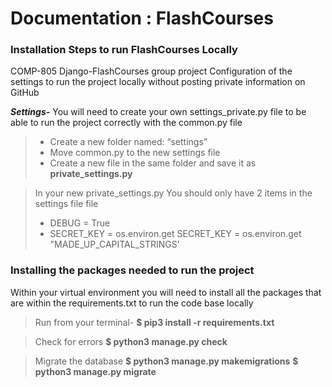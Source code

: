# Documentation : FlashCourses

###  Installation Steps to run FlashCourses Locally

COMP-805 Django-FlashCourses group project
Configuration of the settings to run the project locally without posting private information on GitHub

***Settings-***
You will need to create your own settings_private.py file to be able to run the project correctly
with the common.py file

> - Create a new folder named: “settings”
> - Move common.py to the new settings file
> - Create a new file in the same folder and save it as **private_settings.py**

>  In your new private_settings.py
     You should only have 2 items in the settings file file
> - DEBUG = True
> - SECRET_KEY = os.environ.get     SECRET_KEY = os.environ.get "MADE_UP_CAPITAL_STRINGS’

### Installing the packages needed to run the project

Within your virtual environment you will need to install all the packages that are within the requirements.txt to run the code base locally

> Run from your terminal-
> **$ pip3 install -r requirements.txt**

> Check for errors
> **$ python3 manage.py check**

> Migrate the database
> **$ python3 manage.py makemigrations**
> **$ python3 manage.py migrate**

